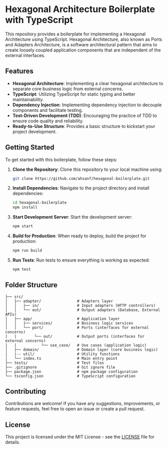 # Hexagonal Architecture Boilerplate with TypeScript

This repository provides a boilerplate for implementing a Hexagonal Architecture using TypeScript. Hexagonal Architecture, also known as Ports and Adapters Architecture, is a software architectural pattern that aims to create loosely coupled application components that are independent of the external interfaces.

## Features

- **Hexagonal Architecture**: Implementing a clear hexagonal architecture to separate core business logic from external concerns.
- **TypeScript**: Utilizing TypeScript for static typing and better maintainability.
- **Dependency Injection**: Implementing dependency injection to decouple components and facilitate testing.
- **Test-Driven Development (TDD)**: Encouraging the practice of TDD to ensure code quality and reliability.
- **Ready-to-Use Structure**: Provides a basic structure to kickstart your project development.

## Getting Started

To get started with this boilerplate, follow these steps:

1. **Clone the Repository**: Clone this repository to your local machine using:

    ```bash
    git clone https://github.com/ahsanf/hexagonal-boilerplate.git
    ```

2. **Install Dependencies**: Navigate to the project directory and install dependencies:

    ```bash
    cd hexagonal-boilerplate
    npm install
    ```

3. **Start Development Server**: Start the development server:

    ```bash
    npm start
    ```

4. **Build for Production**: When ready to deploy, build the project for production:

    ```bash
    npm run build
    ```

5. **Run Tests**: Run tests to ensure everything is working as expected:

    ```bash
    npm test
    ```

## Folder Structure

```
├── src/
│   ├── adapter/                # Adapters layer
│   │   ├── in/                 # Input adapters (HTTP controllers)
│   │   └── out/                # Output adapters (Database, External APIs)
│   ├── app/                    # Application layer
│   │   ├── services/           # Business logic services
│   │   └── port/               # Ports (interfaces for external concerns)
|   |        └── out/           # Output ports (interfaces for external concerns)
|   |           └── use_case/   # Use cases (application logic)
│   ├── domain/                 # Domain layer (core business logic)
|   |-- util/                   # Utility functions
│   └── index.ts                # Main entry point
├── tests/                      # Test files
├── .gitignore                  # Git ignore file
├── package.json                # npm package configuration
└── tsconfig.json               # TypeScript configuration
```

## Contributing

Contributions are welcome! If you have any suggestions, improvements, or feature requests, feel free to open an issue or create a pull request.

## License

This project is licensed under the MIT License - see the [LICENSE](LICENSE) file for details.
